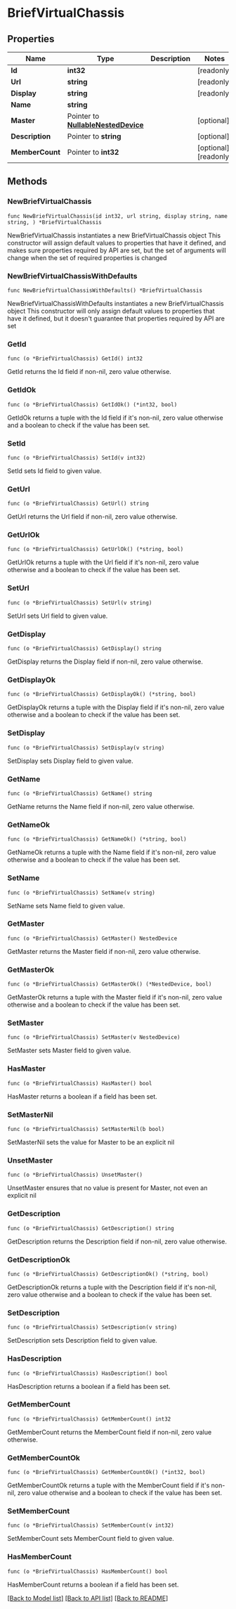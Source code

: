 # BriefVirtualChassis

## Properties

Name | Type | Description | Notes
------------ | ------------- | ------------- | -------------
**Id** | **int32** |  | [readonly] 
**Url** | **string** |  | [readonly] 
**Display** | **string** |  | [readonly] 
**Name** | **string** |  | 
**Master** | Pointer to [**NullableNestedDevice**](NestedDevice.md) |  | [optional] 
**Description** | Pointer to **string** |  | [optional] 
**MemberCount** | Pointer to **int32** |  | [optional] [readonly] 

## Methods

### NewBriefVirtualChassis

`func NewBriefVirtualChassis(id int32, url string, display string, name string, ) *BriefVirtualChassis`

NewBriefVirtualChassis instantiates a new BriefVirtualChassis object
This constructor will assign default values to properties that have it defined,
and makes sure properties required by API are set, but the set of arguments
will change when the set of required properties is changed

### NewBriefVirtualChassisWithDefaults

`func NewBriefVirtualChassisWithDefaults() *BriefVirtualChassis`

NewBriefVirtualChassisWithDefaults instantiates a new BriefVirtualChassis object
This constructor will only assign default values to properties that have it defined,
but it doesn't guarantee that properties required by API are set

### GetId

`func (o *BriefVirtualChassis) GetId() int32`

GetId returns the Id field if non-nil, zero value otherwise.

### GetIdOk

`func (o *BriefVirtualChassis) GetIdOk() (*int32, bool)`

GetIdOk returns a tuple with the Id field if it's non-nil, zero value otherwise
and a boolean to check if the value has been set.

### SetId

`func (o *BriefVirtualChassis) SetId(v int32)`

SetId sets Id field to given value.


### GetUrl

`func (o *BriefVirtualChassis) GetUrl() string`

GetUrl returns the Url field if non-nil, zero value otherwise.

### GetUrlOk

`func (o *BriefVirtualChassis) GetUrlOk() (*string, bool)`

GetUrlOk returns a tuple with the Url field if it's non-nil, zero value otherwise
and a boolean to check if the value has been set.

### SetUrl

`func (o *BriefVirtualChassis) SetUrl(v string)`

SetUrl sets Url field to given value.


### GetDisplay

`func (o *BriefVirtualChassis) GetDisplay() string`

GetDisplay returns the Display field if non-nil, zero value otherwise.

### GetDisplayOk

`func (o *BriefVirtualChassis) GetDisplayOk() (*string, bool)`

GetDisplayOk returns a tuple with the Display field if it's non-nil, zero value otherwise
and a boolean to check if the value has been set.

### SetDisplay

`func (o *BriefVirtualChassis) SetDisplay(v string)`

SetDisplay sets Display field to given value.


### GetName

`func (o *BriefVirtualChassis) GetName() string`

GetName returns the Name field if non-nil, zero value otherwise.

### GetNameOk

`func (o *BriefVirtualChassis) GetNameOk() (*string, bool)`

GetNameOk returns a tuple with the Name field if it's non-nil, zero value otherwise
and a boolean to check if the value has been set.

### SetName

`func (o *BriefVirtualChassis) SetName(v string)`

SetName sets Name field to given value.


### GetMaster

`func (o *BriefVirtualChassis) GetMaster() NestedDevice`

GetMaster returns the Master field if non-nil, zero value otherwise.

### GetMasterOk

`func (o *BriefVirtualChassis) GetMasterOk() (*NestedDevice, bool)`

GetMasterOk returns a tuple with the Master field if it's non-nil, zero value otherwise
and a boolean to check if the value has been set.

### SetMaster

`func (o *BriefVirtualChassis) SetMaster(v NestedDevice)`

SetMaster sets Master field to given value.

### HasMaster

`func (o *BriefVirtualChassis) HasMaster() bool`

HasMaster returns a boolean if a field has been set.

### SetMasterNil

`func (o *BriefVirtualChassis) SetMasterNil(b bool)`

 SetMasterNil sets the value for Master to be an explicit nil

### UnsetMaster
`func (o *BriefVirtualChassis) UnsetMaster()`

UnsetMaster ensures that no value is present for Master, not even an explicit nil
### GetDescription

`func (o *BriefVirtualChassis) GetDescription() string`

GetDescription returns the Description field if non-nil, zero value otherwise.

### GetDescriptionOk

`func (o *BriefVirtualChassis) GetDescriptionOk() (*string, bool)`

GetDescriptionOk returns a tuple with the Description field if it's non-nil, zero value otherwise
and a boolean to check if the value has been set.

### SetDescription

`func (o *BriefVirtualChassis) SetDescription(v string)`

SetDescription sets Description field to given value.

### HasDescription

`func (o *BriefVirtualChassis) HasDescription() bool`

HasDescription returns a boolean if a field has been set.

### GetMemberCount

`func (o *BriefVirtualChassis) GetMemberCount() int32`

GetMemberCount returns the MemberCount field if non-nil, zero value otherwise.

### GetMemberCountOk

`func (o *BriefVirtualChassis) GetMemberCountOk() (*int32, bool)`

GetMemberCountOk returns a tuple with the MemberCount field if it's non-nil, zero value otherwise
and a boolean to check if the value has been set.

### SetMemberCount

`func (o *BriefVirtualChassis) SetMemberCount(v int32)`

SetMemberCount sets MemberCount field to given value.

### HasMemberCount

`func (o *BriefVirtualChassis) HasMemberCount() bool`

HasMemberCount returns a boolean if a field has been set.


[[Back to Model list]](../README.md#documentation-for-models) [[Back to API list]](../README.md#documentation-for-api-endpoints) [[Back to README]](../README.md)


